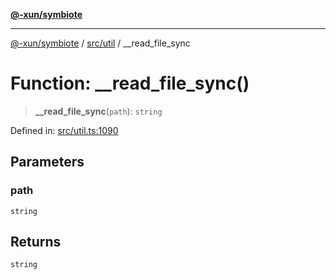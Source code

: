 [**@-xun/symbiote**](../../../README.md)

***

[@-xun/symbiote](../../../README.md) / [src/util](../README.md) / \_\_read\_file\_sync

# Function: \_\_read\_file\_sync()

> **\_\_read\_file\_sync**(`path`): `string`

Defined in: [src/util.ts:1090](https://github.com/Xunnamius/symbiote/blob/cdf76d04fad879da3fde112c8b68cb31ead45b72/src/util.ts#L1090)

## Parameters

### path

`string`

## Returns

`string`
